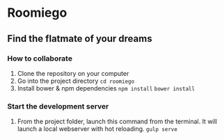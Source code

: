 # Roomiego

## Find the flatmate of your dreams

### How to collaborate

1. Clone the repository on your computer
2. Go into the project directory
`cd roomiego`
3. Install bower & npm dependencies
`npm install`
`bower install` 

### Start the development server
1. From the project folder, launch this command from the terminal. It will launch a local webserver with hot reloading.
`gulp serve`


